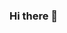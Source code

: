 ### Hi there 👋

<!--
**tech-specialist/tech-specialist** is a ✨ _special_ ✨ repository because its `README.md` (this file) appears on your GitHub profile.
![Blanchard](https://github.com/tech-specialist/tech-specialist/assets/108318627/1c609f25-3086-4364-a5cc-ed8ac1dd4c2c)
Here are some ideas to get you started:

- 🔭 I’m currently working on ...
- 🌱 I’m currently learning ...
- 👯 I’m looking to collaborate on ...
- 🤔 I’m looking for help with ...
- 💬 Ask me about ...
- 📫 How to reach me: ...
- 😄 Pronouns: ...
- ⚡ Fun fact: ...
-->
